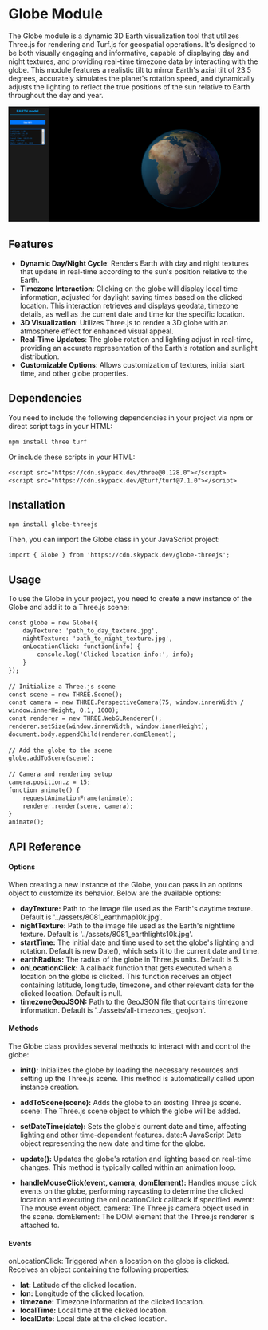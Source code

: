 # Globe Module

The Globe module is a dynamic 3D Earth visualization tool that utilizes Three.js for rendering and Turf.js for geospatial operations. It's designed to be both visually engaging and informative, capable of displaying day and night textures, and providing real-time timezone data by interacting with the globe. This module features a realistic tilt to mirror Earth's axial tilt of 23.5 degrees, accurately simulates the planet's rotation speed, and dynamically adjusts the lighting to reflect the true positions of the sun relative to Earth throughout the day and year. 

![Optional Image Alt Text](assets/look.png)

## Features

- **Dynamic Day/Night Cycle**: Renders Earth with day and night textures that update in real-time according to the sun's position relative to the Earth.
- **Timezone Interaction**: Clicking on the globe will display local time information, adjusted for daylight saving times based on the clicked location. This interaction retrieves and displays geodata, timezone details, as well as the current date and time for the specific location.
- **3D Visualization**: Utilizes Three.js to render a 3D globe with an atmosphere effect for enhanced visual appeal.
- **Real-Time Updates**: The globe rotation and lighting adjust in real-time, providing an accurate representation of the Earth's rotation and sunlight distribution.
- **Customizable Options**: Allows customization of textures, initial start time, and other globe properties.

## Dependencies

You need to include the following dependencies in your project via npm or direct script tags in your HTML:

```bash
npm install three turf
```
Or include these scripts in your HTML:
```
<script src="https://cdn.skypack.dev/three@0.128.0"></script>
<script src="https://cdn.skypack.dev/@turf/turf@7.1.0"></script>
```

## Installation

```bash
npm install globe-threejs
```

Then, you can import the Globe class in your JavaScript project:
```
import { Globe } from 'https://cdn.skypack.dev/globe-threejs';
```

## Usage
To use the Globe in your project, you need to create a new instance of the Globe and add it to a Three.js scene:

```
const globe = new Globe({
    dayTexture: 'path_to_day_texture.jpg',
    nightTexture: 'path_to_night_texture.jpg',
    onLocationClick: function(info) {
        console.log('Clicked location info:', info);
    }
});

// Initialize a Three.js scene
const scene = new THREE.Scene();
const camera = new THREE.PerspectiveCamera(75, window.innerWidth / window.innerHeight, 0.1, 1000);
const renderer = new THREE.WebGLRenderer();
renderer.setSize(window.innerWidth, window.innerHeight);
document.body.appendChild(renderer.domElement);

// Add the globe to the scene
globe.addToScene(scene);

// Camera and rendering setup
camera.position.z = 15;
function animate() {
    requestAnimationFrame(animate);
    renderer.render(scene, camera);
}
animate();
```

## API Reference
#### Options
When creating a new instance of the Globe, you can pass in an options object to customize its behavior. Below are the available options:

- **dayTexture:** Path to the image file used as the Earth's daytime texture. Default is '../assets/8081_earthmap10k.jpg'.
- **nightTexture:** Path to the image file used as the Earth's nighttime texture. Default is '../assets/8081_earthlights10k.jpg'.
- **startTime:** The initial date and time used to set the globe's lighting and rotation. Default is new Date(), which sets it to the current date and time.
- **earthRadius:** The radius of the globe in Three.js units. Default is 5.
- **onLocationClick:** A callback function that gets executed when a location on the globe is clicked. This function receives an object containing latitude, longitude, timezone, and other relevant data for the clicked location. Default is null.
- **timezoneGeoJSON:** Path to the GeoJSON file that contains timezone information. Default is '../assets/all-timezones_.geojson'.
#### Methods
The Globe class provides several methods to interact with and control the globe:

- **init():** Initializes the globe by loading the necessary resources and setting up the Three.js scene. This method is automatically called upon instance creation.

- **addToScene(scene):** Adds the globe to an existing Three.js scene.
scene: The Three.js scene object to which the globe will be added.

- **setDateTime(date):** Sets the globe's current date and time, affecting lighting and other time-dependent features.
date:A JavaScript Date object representing the new date and time for the globe.

- **update():** Updates the globe's rotation and lighting based on real-time changes. This method is typically called within an animation loop.

- **handleMouseClick(event, camera, domElement):** Handles mouse click events on the globe, performing raycasting to determine the clicked location and executing the onLocationClick callback if specified.
event: The mouse event object.
camera: The Three.js camera object used in the scene.
domElement: The DOM element that the Three.js renderer is attached to.

#### Events
onLocationClick: Triggered when a location on the globe is clicked. Receives an object containing the following properties:

- **lat:** Latitude of the clicked location.
- **lon:** Longitude of the clicked location.
- **timezone:** Timezone information of the clicked location.
- **localTime:** Local time at the clicked location.
- **localDate:** Local date at the clicked location.
